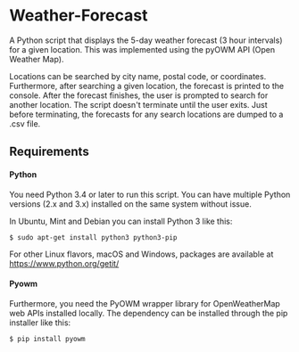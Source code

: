 # Weather-Forecast

A Python script that displays the 5-day weather forecast (3 hour intervals) for a given location. This was implemented using the pyOWM API (Open Weather Map). 

Locations can be searched by city name, postal code, or coordinates. Furthermore, after searching a given location, the forecast is printed to the console. After the forecast finishes, the user is prompted to search for another location. The script doesn't terminate until the user exits. Just before terminating, the forecasts for any search locations are dumped to a .csv file.

## Requirements
#### Python
You need Python 3.4 or later to run this script. You can have multiple Python versions (2.x and 3.x) installed on the same system without issue.

In Ubuntu, Mint and Debian you can install Python 3 like this:
```
$ sudo apt-get install python3 python3-pip
```
For other Linux flavors, macOS and Windows, packages are available at <https://www.python.org/getit/>

#### Pyowm
Furthermore, you need the PyOWM wrapper library for OpenWeatherMap web APIs installed locally. The dependency can be installed through the pip installer like this:
```
$ pip install pyowm
```

